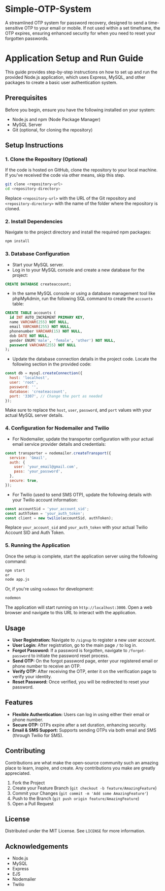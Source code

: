 # Simple-OTP-System
A streamlined OTP system for password recovery, designed to send a time-sensitive OTP to your email or mobile. If not used within a set timeframe, the OTP expires, ensuring enhanced security for when you need to reset your forgotten passwords.

# Application Setup and Run Guide

This guide provides step-by-step instructions on how to set up and run the provided Node.js application, which uses Express, MySQL, and other packages to create a basic user authentication system.

## Prerequisites

Before you begin, ensure you have the following installed on your system:

- Node.js and npm (Node Package Manager)
- MySQL Server
- Git (optional, for cloning the repository)

## Setup Instructions

### 1. Clone the Repository (Optional)

If the code is hosted on GitHub, clone the repository to your local machine. If you've received the code via other means, skip this step.

```bash
git clone <repository-url>
cd <repository-directory>
```

Replace `<repository-url>` with the URL of the Git repository and `<repository-directory>` with the name of the folder where the repository is cloned.

### 2. Install Dependencies

Navigate to the project directory and install the required npm packages:

```bash
npm install
```

### 3. Database Configuration

- Start your MySQL server.
- Log in to your MySQL console and create a new database for the project:

```sql
CREATE DATABASE createaccount;
```

- In the same MySQL console or using a database management tool like phpMyAdmin, run the following SQL command to create the `accounts` table:

```sql
CREATE TABLE accounts (
  id INT AUTO_INCREMENT PRIMARY KEY,
  name VARCHAR(255) NOT NULL,
  email VARCHAR(255) NOT NULL,
  phonenumber VARCHAR(15) NOT NULL,
  dob DATE NOT NULL,
  gender ENUM('male', 'female', 'other') NOT NULL,
  password VARCHAR(255) NOT NULL
);
```

- Update the database connection details in the project code. Locate the following section in the provided code:

```javascript
const db = mysql.createConnection({
  host: 'localhost',
  user: 'root',
  password: '',
  database: 'createaccount',
  port: '3307', // Change the port as needed
});
```

Make sure to replace the `host`, `user`, `password`, and `port` values with your actual MySQL server details.

### 4. Configuration for Nodemailer and Twilio

- For Nodemailer, update the transporter configuration with your actual email service provider details and credentials:

```javascript
const transporter = nodemailer.createTransport({
  service: 'Gmail',
  auth: {
    user: 'your_email@gmail.com',
    pass: 'your_password',
  },
  secure: true,
});
```

- For Twilio (used to send SMS OTP), update the following details with your Twilio account information:

```javascript
const accountSid = 'your_account_sid';
const authToken = 'your_auth_token';
const client = new twilio(accountSid, authToken);
```

Replace `your_account_sid` and `your_auth_token` with your actual Twilio Account SID and Auth Token.

### 5. Running the Application

Once the setup is complete, start the application server using the following command:

```bash
npm start
or
node app.js
```

Or, if you're using `nodemon` for development:

```bash
nodemon
```

The application will start running on `http://localhost:3000`. Open a web browser and navigate to this URL to interact with the application.

## Usage

- **User Registration:** Navigate to `/signup` to register a new user account.
- **User Login:** After registration, go to the main page `/` to log in.
- **Forgot Password:** If a password is forgotten, navigate to `/forgot-password` to initiate the password reset process.
- **Send OTP:** On the forgot password page, enter your registered email or phone number to receive an OTP.
- **Verify OTP:** After receiving the OTP, enter it on the verification page to verify your identity.
- **Reset Password:** Once verified, you will be redirected to reset your password.

## Features

- **Flexible Authentication:** Users can log in using either their email or phone number.
- **Secure OTP:** OTPs expire after a set duration, enhancing security.
- **Email & SMS Support:** Supports sending OTPs via both email and SMS (through Twilio for SMS).

## Contributing

Contributions are what make the open-source community such an amazing place to learn, inspire, and create. Any contributions you make are greatly appreciated.

1. Fork the Project
2. Create your Feature Branch (`git checkout -b feature/AmazingFeature`)
3. Commit your Changes (`git commit -m 'Add some AmazingFeature'`)
4. Push to the Branch (`git push origin feature/AmazingFeature`)
5. Open a Pull Request

## License

Distributed under the MIT License. See `LICENSE` for more information.

## Acknowledgements

- Node.js
- MySQL
- Express
- EJS
- Nodemailer
- Twilio